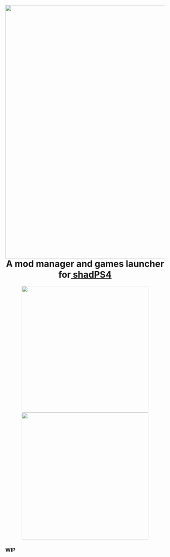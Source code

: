 <h1 align="center">
  <br>
  <a href="https://github.com/sindre-gangeskar/shadps4-mm"><img src="https://github.com/sindre-gangeskar/shadps4-mm/blob/master/.github/shadps4-alchemist.jpg" width="800"></a>
  <br>
  <span>
    <b>A mod manager and games launcher for</b><a href="https://github.com/shadps4-emu/shadPS4"> shadPS4</a>
  </span>
 
  <br>
</h1>


<p align="center">
  <img src="https://github.com/sindre-gangeskar/shadps4-mm/blob/master/documents/screenshots/library.png" width="400">
  <img src="https://github.com/sindre-gangeskar/shadps4-mm/blob/master/documents/screenshots/game-settings.png" width="400">
</p>


### WIP
